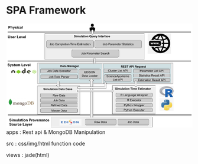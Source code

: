 # SPA Framework
![spa_architecture](/docs/spa_architecture.png)
apps : Rest api & MongoDB Manipulation

src : css/img/html function code

views : jade(html)
